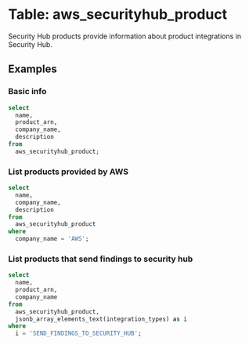 # Table: aws_securityhub_product

Security Hub products provide information about product integrations in Security Hub.

## Examples

### Basic info

```sql
select
  name,
  product_arn,
  company_name,
  description
from
  aws_securityhub_product;
```


### List products provided by AWS

```sql
select
  name,
  company_name,
  description
from
  aws_securityhub_product
where
  company_name = 'AWS';
```


### List products that send findings to security hub

```sql
select
  name,
  product_arn,
  company_name
from
  aws_securityhub_product,
  jsonb_array_elements_text(integration_types) as i
where
  i = 'SEND_FINDINGS_TO_SECURITY_HUB';
```
